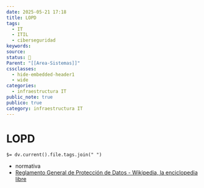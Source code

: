 ```yaml
---
date: 2025-05-21 17:18
title: LOPD
tags:
  - IT
  - ITIL
  - ciberseguridad
keywords: 
source: 
status: 📌
Parent: "[[Area-Sistemas]]"
cssclasses:
  - hide-embedded-header1
  - wide
categories:
  - infraestructura IT
public_note: true
publico: true
category: infraestructura IT
---
```

# LOPD
`$= dv.current().file.tags.join(" ")` 

- normativa
- [Reglamento General de Protección de Datos - Wikipedia, la enciclopedia libre](https://es.wikipedia.org/wiki/Reglamento_General_de_Protecci%C3%B3n_de_Datos) 